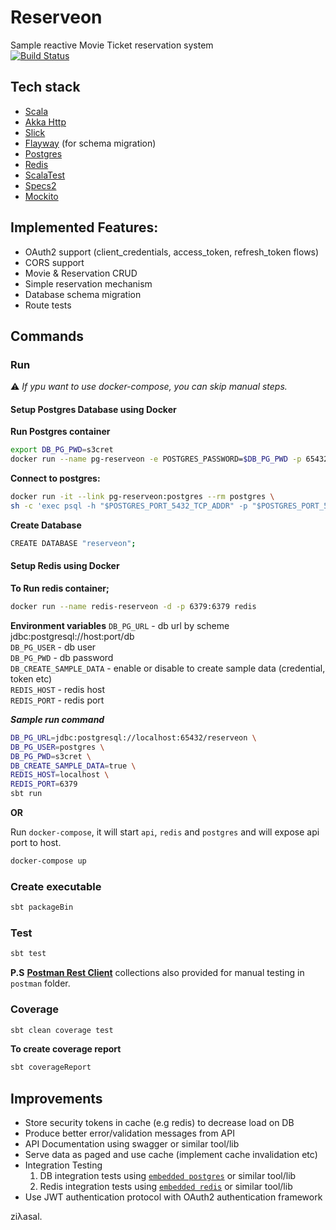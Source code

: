 Reserveon
=========

Sample reactive Movie Ticket reservation system  
[![Build Status](https://travis-ci.org/ziyasal/Reserveon.svg?branch=master)](https://travis-ci.org/ziyasal/Reserveon)

## Tech stack
 - [Scala](https://www.scala-lang.org/)
 - [Akka Http](https://github.com/akka/akka-http)
 - [Slick](https://github.com/slick/slick)
 - [Flayway](https://github.com/flyway/flyway) (for schema migration)
 - [Postgres](https://github.com/postgres/postgres)
 - [Redis](https://github.com/antirez/redis)
 - [ScalaTest](http://www.scalatest.org/)
 - [Specs2](https://github.com/etorreborre/specs2)
 - [Mockito](https://github.com/mockito/mockito)

## Implemented Features:
- OAuth2 support (client_credentials, access_token, refresh_token flows)
- CORS support
- Movie & Reservation CRUD
- Simple reservation mechanism
- Database schema migration
- Route tests

## Commands
### Run
:warning: _If ypu want to use docker-compose, you can skip manual steps._

#### Setup Postgres Database using Docker
**Run Postgres container**  
```sh
export DB_PG_PWD=s3cret
docker run --name pg-reserveon -e POSTGRES_PASSWORD=$DB_PG_PWD -p 65432:5432 -v /var/lib/postgresql/data -d postgres
```
**Connect to postgres:**  
```sh
docker run -it --link pg-reserveon:postgres --rm postgres \ 
sh -c 'exec psql -h "$POSTGRES_PORT_5432_TCP_ADDR" -p "$POSTGRES_PORT_5432_TCP_PORT" -U postgres'
```
**Create Database**  
```sh
CREATE DATABASE "reserveon";
```

#### Setup Redis using Docker
**To Run redis container;**  
```sh
docker run --name redis-reserveon -d -p 6379:6379 redis
```

**Environment variables**
`DB_PG_URL`  - db url by scheme jdbc:postgresql://host:port/db  
`DB_PG_USER` - db user  
`DB_PG_PWD`  - db password  
`DB_CREATE_SAMPLE_DATA`  - enable or disable to create sample data (credential, token etc)  
`REDIS_HOST`  - redis host  
`REDIS_PORT`  - redis port  

**_Sample run command_**
```sh
DB_PG_URL=jdbc:postgresql://localhost:65432/reserveon \
DB_PG_USER=postgres \
DB_PG_PWD=s3cret \
DB_CREATE_SAMPLE_DATA=true \
REDIS_HOST=localhost \
REDIS_PORT=6379
sbt run
```

**OR**

Run `docker-compose`, it will start `api`, `redis` and `postgres` and will expose api port to host.  
```sh
docker-compose up
```

### Create executable
```sh
sbt packageBin
```

### Test
```sh
sbt test
```

**P.S** [**Postman Rest Client**](https://www.getpostman.com/) collections also provided for manual testing in `postman` folder.

### Coverage
```sh
sbt clean coverage test
```

**To create coverage report**
```sh
sbt coverageReport
```

## Improvements
 - Store security tokens in cache (e.g redis) to decrease load on DB
 - Produce better error/validation messages from API
 - API Documentation using swagger or similar tool/lib
 - Serve data as paged and use cache (implement cache invalidation etc)
 - Integration Testing
   1. DB integration tests using [`embedded postgres`](https://github.com/yandex-qatools/postgresql-embedded) or similar tool/lib
   2. Redis integration tests using [`embedded redis`](https://github.com/kstyrc/embedded-redis) or similar tool/lib
 - Use JWT authentication protocol with OAuth2 authentication framework


ziλasal.
